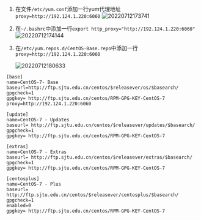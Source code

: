 1. 在文件`/etc/yum.conf`添加一行yum代理地址`proxy=http://192.124.1.220:6060`
![20220712173741](https://calvinqi.oss-cn-beijing.aliyuncs.com/images/allnote/20220712173741.png)

2. 在`~/.bashrc`中添加一行`export http_proxy="http://192.124.1.220:6060"`
![20220712174144](https://calvinqi.oss-cn-beijing.aliyuncs.com/images/allnote/20220712174144.png)
3. 在`/etc/yum.repos.d/CentOS-Base.repo`中添加一行`proxy=http://192.124.1.220:6060`

    ![20220712180633](https://calvinqi.oss-cn-beijing.aliyuncs.com/images/allnote/20220712180633.png)

```shell
[base]
name=CentOS-7- Base
baseurl=http://ftp.sjtu.edu.cn/centos/$releasever/os/$basearch/
gpgcheck=1
gpgkey= http://ftp.sjtu.edu.cn/centos/RPM-GPG-KEY-CentOS-7
proxy=http://192.124.1.220:6060

[update]
name=CentOS-7 - Updates
baseurl= http://ftp.sjtu.edu.cn/centos/$releasever/updates/$basearch/
gpgcheck=1
gpgkey= http://ftp.sjtu.edu.cn/centos/RPM-GPG-KEY-CentOS-7

[extras]
name=CentOS-7 - Extras
baseurl= http://ftp.sjtu.edu.cn/centos/$releasever/extras/$basearch/
gpgcheck=1
gpgkey= http://ftp.sjtu.edu.cn/centos/RPM-GPG-KEY-CentOS-7

[centosplus]
name=CentOS-7 - Plus
baseurl= http://ftp.sjtu.edu.cn/centos/$releasever/centosplus/$basearch/
gpgcheck=1
enabled=0
gpgkey= http://ftp.sjtu.edu.cn/centos/RPM-GPG-KEY-CentOS-7
```
